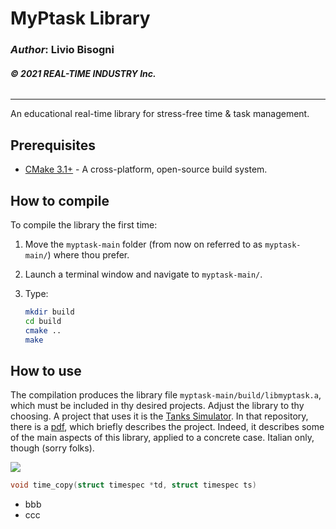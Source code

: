 # __MyPtask Library__

### _Author_: Livio Bisogni
###### __&copy; 2021 REAL-TIME INDUSTRY Inc.__
___
An educational real-time library for stress-free time & task management.

## Prerequisites

* [CMake 3.1+](https://cmake.org) - A cross-platform, open-source build system.

## How to compile

To compile the library the first time:

1. Move the `myptask-main` folder (from now on referred to as `myptask-main/`) where thou prefer.
2. Launch a terminal window and navigate to `myptask-main/`.
3. Type:

    ```bash
    mkdir build
    cd build
    cmake ..
    make
    ```

## How to use

The compilation produces the library file `myptask-main/build/libmyptask.a`, which must be included in thy desired projects. Adjust the library to thy choosing.
A project that uses it is the [Tanks Simulator](https://github.com/vbisog/tanksimulator). In that repository, there is a [pdf](https://github.com/vbisog/tanksimulator/blob/main/project-report.pdf), which briefly describes the project. Indeed, it describes some of the main aspects of this library, applied to a concrete case. Italian only, though (sorry folks).

![](img/rt.png)


```c
void time_copy(struct timespec *td, struct timespec ts)
```
* bbb
* ccc
